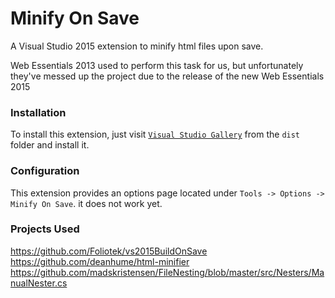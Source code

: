 # Minify On Save

A Visual Studio 2015 extension to minify html files upon save.

Web Essentials 2013 used to perform this task for us, but unfortunately they've messed up the project due to the release of the new Web Essentials 2015


### Installation
To install this extension, just visit [`Visual Studio Gallery`](https://visualstudiogallery.msdn.microsoft.com/71e99177-37b6-40d8-8669-4d61f804f0c5?SRC=VSIDE) from the `dist` folder and install it.


### Configuration
This extension provides an options page located under `Tools -> Options -> Minify On Save`. it does not work yet.

### Projects Used
https://github.com/Foliotek/vs2015BuildOnSave
https://github.com/deanhume/html-minifier
https://github.com/madskristensen/FileNesting/blob/master/src/Nesters/ManualNester.cs
